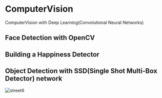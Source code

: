 # ComputerVision
ComputerVision with Deep Learning(Convolutional Neural Networks)

## Face Detection with OpenCV

## Building a Happiness Detector

## Object Detection with SSD(Single Shot Multi-Box Detector) network



![street6](https://user-images.githubusercontent.com/30608533/47193724-2589b080-d35d-11e8-8753-e59ee9cb46cc.gif)
